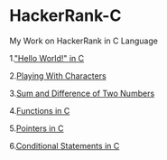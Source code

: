 # HackerRank-C

My Work on HackerRank in C Language

1.["Hello World!" in C](https://github.com/Shad-Sheikh/HackerRank-C/blob/main/%22Hello%20World!%22%20in%20C)

2.[Playing With Characters]()

3.[Sum and Difference of Two Numbers]()

4.[Functions in C]()

5.[Pointers in C]()

6.[Conditional Statements in C]()

